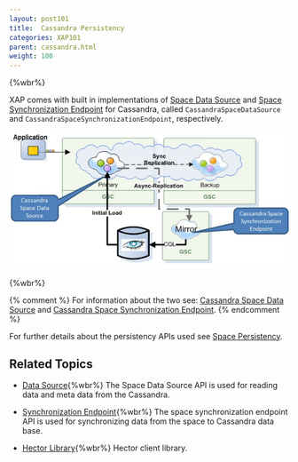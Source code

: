 ```yaml
---
layout: post101
title:  Cassandra Persistency
categories: XAP101
parent: cassandra.html
weight: 100
---
```



{%wbr%}


XAP comes with built in implementations of [Space Data Source](./space-data-source-api.html) and [Space Synchronization Endpoint](./space-synchronization-endpoint-api.html) for Cassandra, called `CassandraSpaceDataSource` and `CassandraSpaceSynchronizationEndpoint`, respectively.


![CassMirrorNew.jpg](/attachment_files/CassMirrorNew.jpg)

{%wbr%}

{% comment %}
For information about the two see: [Cassandra Space Data Source](./cassandra-space-data-source.html) and [Cassandra Space Synchronization Endpoint](./cassandra-space-synchronization-endpoint.html).
{% endcomment %}

For further details about the persistency APIs used see [Space Persistency](./space-persistency.html).


## Related Topics

- [Data Source](./cassandra-space-data-source.html){%wbr%}
The Space Data Source API is used for reading data and meta data from the Cassandra.

- [Synchronization Endpoint](./cassandra-space-synchronization-endpoint.html){%wbr%}
The space synchronization endpoint API is used for synchronizing data from the space to Cassandra data base.

- [Hector Library](./cassandra-hector-client.html){%wbr%}
Hector client library.



